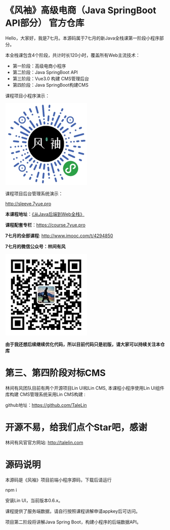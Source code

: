 # 《风袖》高级电商（Java SpringBoot API部分） 官方仓库

Hello，大家好，我是7七月。本源码属于7七月的新Java全栈课第一阶段小程序部分。

本全栈课包含4个阶段，共计时长120小时，覆盖所有Web主流技术：

- 第一阶段：高级电商小程序
- 第二阶段：Java SpringBoot API
- 第三阶段：Vue3.0 构建 CMS管理后台
- 第四阶段：Java SpringBoot构建CMS

课程项目小程序演示：

![风袖](/profile/sleeve.jpg)

课程项目后台管理系统演示：

http://sleeve.7yue.pro

**本课程地址**：[《从Java后端到Web全栈》](https://class.imooc.com/sale/javafullstack)

**课程配套专栏**：https://course.7yue.pro

**7七月的全部课程**: http://www.imooc.com/t/4294850

**7七月的微信公众号：林间有风**

![林间有风](/profile/talelin.jpg)

**由于我还想后续继续优化代码，所以目前代码只是初版，请大家可以持续关注本仓库**

# 第三、第四阶段对标CMS

林间有风团队目前有两个开源项目Lin UI和Lin CMS, 本课程小程序使用Lin UI组件库构建
CMS管理系统采用Lin CMS构建 :

github地址：https://github.com/TaleLin

# 开源不易，给我们点个Star吧，感谢

林间有风官官方网站: http://talelin.com

# 源码说明

本源码是《风袖》项目前端小程序源码，下载后请运行

npm i

安装Lin UI，当前版本0.6.x。

课程提供了服务端数据，请自行按照课程讲解申请appkey后可访问。

项目第二阶段将讲解Java Spring Boot，构建小程序的后端数据API。



